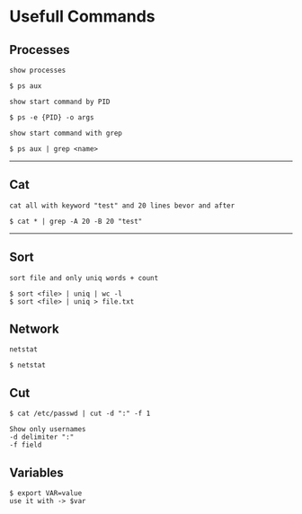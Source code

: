 # Usefull Commands

## Processes

```console
show processes

$ ps aux
```

```console
show start command by PID

$ ps -e {PID} -o args
```


```console
show start command with grep

$ ps aux | grep <name>
```
---
## Cat
```console
cat all with keyword "test" and 20 lines bevor and after

$ cat * | grep -A 20 -B 20 "test"
```
---
## Sort
```console
sort file and only uniq words + count

$ sort <file> | uniq | wc -l
$ sort <file> | uniq > file.txt
```

## Network
```console
netstat

$ netstat
```

## Cut

```console
$ cat /etc/passwd | cut -d ":" -f 1

Show only usernames
-d delimiter ":"
-f field
```

## Variables

```console
$ export VAR=value
use it with -> $var
```

